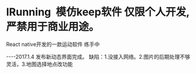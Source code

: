 # IRunning  模仿keep软件 仅限个人开发,严禁用于商业用途。
React native开发的一款运动软件  练手中 









----2017.1.4
   发布新动态界面完成。
   缺陷：1.没接入网络。2.图片的后期处理不够灵活，3.地图选择地点改功能

